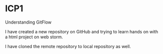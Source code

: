 # ICP1
Understanding GitFlow

I have created a new repository on GitHub and trying to learn hands on with a html project on web storm.

I have cloned the remote repository to local repository as well.